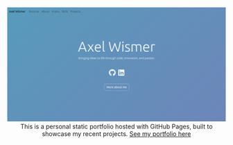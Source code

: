 <br />

</p>
<p align="center">
  <a href="https://axelwismer.github.io">
  <img src="social-image.png" title="hover text">
  </a>
   This is a personal static portfolio hosted with GitHub Pages, built to showcase my recent projects. 
  <a href="https://axelwismer.github.io">
  See my portfolio here
  </a>
</p>
